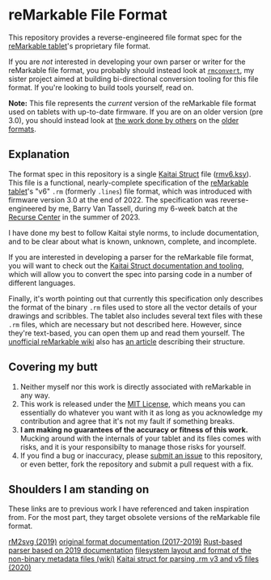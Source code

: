 # reMarkable File Format

This repository provides a reverse-engineered file format spec for the [reMarkable tablet](https://remarkable.com)'s proprietary file format.

If you are *not* interested in developing your own parser or writer for the reMarkable file format, you probably should instead look at [`rmconvert`](https://github.com/yakbarber/rmconvert), my sister project aimed at building bi-directional conversion tooling for this file format. If you're looking to build tools yourself, read on.

**Note:** This file represents the *current* version of the reMarkable file format used on tablets with up-to-date firmware. If you are on an older version (pre 3.0), you should instead look at [the work done by others](https://plasma.ninja/blog/devices/remarkable/binary/format/2017/12/26/reMarkable-lines-file-format.html) on the [older formats](https://github.com/matomatical/reMarkable-kaitai/blob/main/rm_v5.ksy).

## Explanation

The format spec in this repository is a single [Kaitai Struct](https://www.kaitai.io) file ([rmv6.ksy](rmv6.ksy)). This file is a functional, nearly-complete specification of the [reMarkable tablet](https://remarkable.com)'s "v6" `.rm` (formerly `.lines`) file format, which was introduced with firmware version 3.0 at the end of 2022. The specification was reverse-engineered by me, Barry Van Tassell, during my 6-week batch at the [Recurse Center](https://www.recurse.com) in the summer of 2023.

I have done my best to follow Kaitai style norms, to include documentation, and to be clear about what is known, unknown, complete, and incomplete.

If you are interested in developing a parser for the reMarkable file format, you will want to check out the [Kaitai Struct documentation and tooling](https://doc.kaitai.io/), which will allow you to convert the spec into parsing code in a number of different languages.

Finally, it's worth pointing out that currently this specification only describes the format of the binary `.rm` files used to store all the vector details of your drawings and scribbles. The tablet also includes several text files with these `.rm` files, which are necessary but not described here. However, since they're text-based, you can open them up and read them yourself. The [unofficial reMarkable wiki](https://remarkablewiki.com) also has [an article](https://remarkablewiki.com/tech/filesystem#user_data_directory_structure) describing their structure.

## Covering my butt

1) Neither myself nor this work is directly associated with reMarkable in any way.
2) This work is released under the [MIT License](LICENSE), which means you can essentially do whatever you want with it as long as you acknowledge my contribution and agree that it's not my fault if something breaks.
3) **I am making no guarantees of the accuracy or fitness of this work.** Mucking around with the internals of your tablet and its files comes with risks, and it is your responsibilty to manage those risks for yourself.
4) If you find a bug or inaccuracy, please [submit an issue](https://github.com/YakBarber/remarkable_file_format/issues/new) to this repository, or even better, fork the repository and submit a pull request with a fix.

## Shoulders I am standing on

These links are to previous work I have referenced and taken inspiration from. For the most part, they target obsolete versions of the reMarkable file format.

[rM2svg (2019)](https://github.com/reHackable/maxio/blob/master/tools/rM2svg)
[original format documentation (2017-2019)](https://plasma.ninja/blog/devices/remarkable/binary/format/2017/12/26/reMarkable-lines-file-format.html)
[Rust-based parser based on 2019 documentation](https://github.com/ax3l/lines-are-rusty)
[filesystem layout and format of the non-binary metadata files (wiki)](https://remarkablewiki.com/tech/filesystem#user_data_directory_structure)
[Kaitai struct for parsing .rm v3 and v5 files (2020)](https://github.com/matomatical/reMarkable-kaitai/blob/main/rm_v5.ksy)

